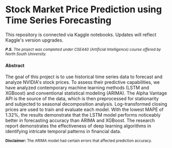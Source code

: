 # Stock Market Price Prediction using Time Series Forecasting

This repository is connected via Kaggle notebooks. Updates will reflect Kaggle's version upgrades.

<sub> ****P.S.*** The project was completed under CSE440 (Artificial Intelligence) course offered by North South University.*<sub/>

#### Abstract

The goal of this project is to use historical time series data to forecast and analyze NVIDIA's stock prices. To assess their predictive capabilities, we have analyzed contemporary machine learning methods (LSTM and XGBoost) and conventional statistical modeling (ARIMA). The Alpha Vantage API is the source of the data, which is then preprocessed for stationarity and subjected to seasonal decomposition analysis. Log-transformed closing prices are used to train and evaluate each model. With the lowest MAPE of 1.32%, the results demonstrate that the LSTM model performs noticeably better in forecasting accuracy than ARIMA and XGBoost. The research report demonstrates the effectiveness of deep learning algorithms in identifying intricate temporal patterns in financial data.

<sub>**Disclaimer:** The ARIMA model had certain errors that affected prediction accuracy.</sub>

